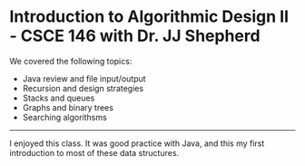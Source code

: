 # Introduction to Algorithmic Design II - CSCE 146 with Dr. JJ Shepherd

We covered the following topics:
- Java review and file input/output
- Recursion and design strategies
- Stacks and queues
- Graphs and binary trees
- Searching algorithsms

---

I enjoyed this class. It was good practice with Java, and this my first introduction to most of these data structures.